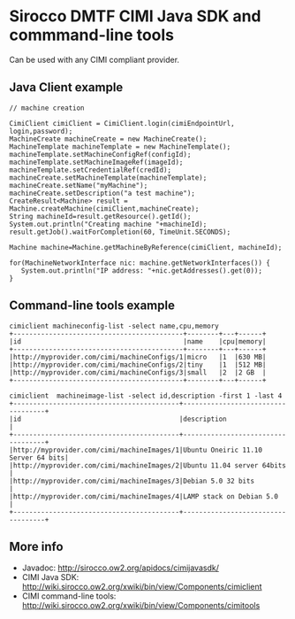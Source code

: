 # Sirocco DMTF CIMI Java SDK and commmand-line tools

Can be used with any CIMI compliant provider.

## Java Client example

    // machine creation
    
    CimiClient cimiClient = CimiClient.login(cimiEndpointUrl, login,password);
    MachineCreate machineCreate = new MachineCreate();
    MachineTemplate machineTemplate = new MachineTemplate();
    machineTemplate.setMachineConfigRef(configId);
    machineTemplate.setMachineImageRef(imageId);
    machineTemplate.setCredentialRef(credId);
    machineCreate.setMachineTemplate(machineTemplate);
    machineCreate.setName("myMachine");
    machineCreate.setDescription("a test machine");
    CreateResult<Machine> result = Machine.createMachine(cimiClient,machineCreate);
    String machineId=result.getResource().getId();
    System.out.println("Creating machine "+machineId);
    result.getJob().waitForCompletion(60, TimeUnit.SECONDS);
    			
    Machine machine=Machine.getMachineByReference(cimiClient, machineId);
    			
    for(MachineNetworkInterface nic: machine.getNetworkInterfaces()) {
       System.out.println("IP address: "+nic.getAddresses().get(0));
    }


## Command-line tools example

    cimiclient machineconfig-list -select name,cpu,memory
    +-------------------------------------------+--------+---+------+
    |id                                         |name    |cpu|memory|
    +-------------------------------------------+--------+---+------+
    |http://myprovider.com/cimi/machineConfigs/1|micro   |1  |630 MB|
    |http://myprovider.com/cimi/machineConfigs/2|tiny    |1  |512 MB|
    |http://myprovider.com/cimi/machineConfigs/3|small   |2  |2 GB  |
    +-------------------------------------------+--------+---+------+
    
    cimiclient  machineimage-list -select id,description -first 1 -last 4
    +------------------------------------------+-----------------------------------+
    |id                                        |description                        |
    +------------------------------------------+-----------------------------------+
    |http://myprovider.com/cimi/machineImages/1|Ubuntu Oneiric 11.10 Server 64 bits|
    |http://myprovider.com/cimi/machineImages/2|Ubuntu 11.04 server 64bits         |
    |http://myprovider.com/cimi/machineImages/3|Debian 5.0 32 bits                 |
    |http://myprovider.com/cimi/machineImages/4|LAMP stack on Debian 5.0           |
    +------------------------------------------+-----------------------------------+

## More info

* Javadoc: http://sirocco.ow2.org/apidocs/cimijavasdk/ 
* CIMI Java SDK:  http://wiki.sirocco.ow2.org/xwiki/bin/view/Components/cimiclient
* CIMI command-line tools: http://wiki.sirocco.ow2.org/xwiki/bin/view/Components/cimitools
